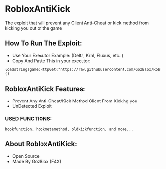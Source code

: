 # RobloxAntiKick
The exploit that will prevent any Client Anti-Cheat or kick method from kicking you out of the game

## How To Run The Exploit:
- Use Your Executor Example: (Delta, Krnl, Fluxus, etc..)
- Copy And Paste This in your executor:
```luau
loadstring(game:HttpGet("https://raw.githubusercontent.com/GozBlox/RobloxAntiKick/refs/heads/main/source.luau"))()
```

## RobloxAntiKick Features:
- Prevent Any Anti-Cheat/Kick Method Client From Kicking you
- UnDetected Exploit

### USED FUNCTIONS:
```
hookfunction, hookmetamethod, oldkickfunction, and more...
```

## About RobloxAntiKick:
- Open Source
- Made By GozBlox (F4X)